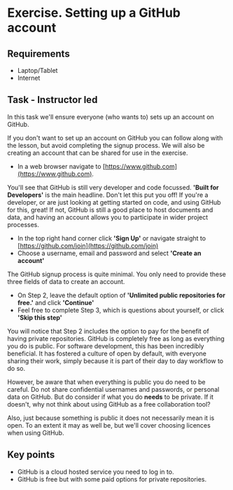 Exercise.  Setting up a GitHub account
======================================

Requirements
------------

- Laptop/Tablet
- Internet

Task - Instructor led
---------------------

In this task we'll ensure everyone (who wants to) sets up an account on GitHub.

If you don't want to set up an account on GitHub you can follow along with the lesson, but avoid completing the signup process. We will also be creating an account that can be shared for use in the exercise.

- In a web browser navigate to [https://www.github.com](https://www.github.com).

You'll see that GitHub is still very developer and code focussed.  **'Built for Developers'** is the main headline.  Don't let this put you off!  If you're a developer, or are just looking at getting started on code, and using GitHub for this, great!  If not, GitHub is still a good place to host documents and data, and having an account allows you to participate in wider project processes.

- In the top right hand corner click **'Sign Up'** or navigate straight to [https://github.com/join](https://github.com/join)
- Choose a username, email and password and select **'Create an account'**

The GitHub signup process is quite minimal. You only need to provide these three fields of data to create an account.

- On Step 2, leave the default option of **'Unlimited public repositories for free.'** and click **'Continue'**
- Feel free to complete Step 3, which is questions about yourself, or click **'Skip this step'**

You will notice that Step 2 includes the option to pay for the benefit of having private repositories.  GitHub is completely free as long as everything you do is public. For software development, this has been incredibly beneficial. It has fostered a culture of open by default, with everyone sharing their work, simply because it is part of their day to day workflow to do so.

However, be aware that when everything is public you do need to be careful.  Do not share confidential usernames and passwords, or personal data on GitHub.  But do consider if what you do **needs** to be private.  If it doesn't, why not think about using GitHub as a free collaboration tool?

Also, just because something is public it does not necessarily mean it is open.  To an extent it may as well be, but we'll cover choosing licences when using GitHub.

Key points
----------

- GitHub is a cloud hosted service you need to log in to.
- GitHub is free but with some paid options for private repositories.